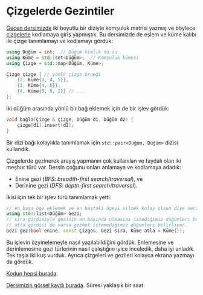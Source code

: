 Çizgelerde Gezintiler
====

[Geçen dersimizde](ders19.md) iki boyutlu bir diziyle komşuluk matrisi yazmış ve böylece [çizgelerle](../notlar/cizge-kurami.md) kodlamaya giriş yapmıştık. Bu dersimizde de eşlem ve küme kalıbı ile çizge tanımlamayı ve kodlamayı gördük:

```c++
using Düğüm = int;  // Düğüm kimlik no.su
using Küme = std::set<Düğüm>;  // Komşuluk kümesi
using Çizge = std::map<Düğüm, Küme>;

Çizge çizge { // yönlü çizge örneği
    {2, Küme{3, 4, 5}},
    {3, Küme{4, 6}},
    {4, Küme{5, 6, 2}} // ...
}; 
```

İki düğüm arasında yönlü bir bağ eklemek için de bir işlev gördük: 
```c++
void bağla(Çizge & çizge, Düğüm d1, Düğüm d2) {
    çizge[d1].insert(d2);
}
```

Bir dizi bağı kolaylıkla tanımlamak için `std::pair<Düğüm, Düğüm>` dizisi kullandık.

Çizgelerde gezinerek arayış yapmanın çok kullanılan ve faydalı olan iki meşhur türü var. Dersin çoğunu onları anlamaya ve kodlamaya adadık: 
- Enine gezi (*BFS: breadth-first search/traversal*), ve
- Derinine gezi (*DFS: depth-first search/traversal*).

İkisi için tek bir işlev türü tanımlamak yetti:
```c++
// en başa öge eklemek ve en baştaki ögeyi silmek kolay olsun diye vector yerine list kullandık:
using std::list<Düğüm> Gezi; 
// sıra girdisiyle gezinin en başında olmasını istediğimiz düğümleri belirliyoruz.
// atla girdisi de varsa gezmek istemediğimiz düğümleri belirliyor.
Gezi gez(bool enine, const Çizge&, Gezi sıra, Küme atla = Küme{});
```

Bu işlevin özyinelemeyle nasıl yazılabildiğini gördük. Enlemesine ve derinlemesine gezi türlerinin nasıl çalıştığını iyice inceledik, daha iyi anladık. Tek taşla iki kuş vurduk. Ayrıca çizgeleri ve gezileri kolayca ekrana yazmayı da gördük.
 
[Kodun hepsi burada](https://onlinegdb.com/y6uXvw2dE).

[Dersimizin görsel kaydı burada](https://drive.google.com/file/d/15w5yM379blFVbCNRIAL2IcGaW0i3Lc-3). Süresi yaklaşık bir saat.

